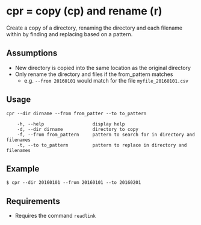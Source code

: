 # cpr = copy (cp) and rename (r) 
Create a copy of a directory, renaming the directory and each filename within by finding and replacing based on a pattern.

## Assumptions
* New directory is copied into the same location as the original directory
* Only rename the directory and files if the from_pattern matches
    * e.g. `--from 20160101` would match for the file `myfile_20160101.csv`

## Usage
```
cpr --dir dirname --from from_patter --to to_pattern

    -h, --help                  display help
    -d, --dir dirname           directory to copy
    -f, --from from_pattern     pattern to search for in directory and filenames
    -t, --to to_pattern         pattern to replace in directory and filenames
```

## Example
```
$ cpr --dir 20160101 --from 20160101 --to 20160201
```

## Requirements
* Requires the command `readlink`
